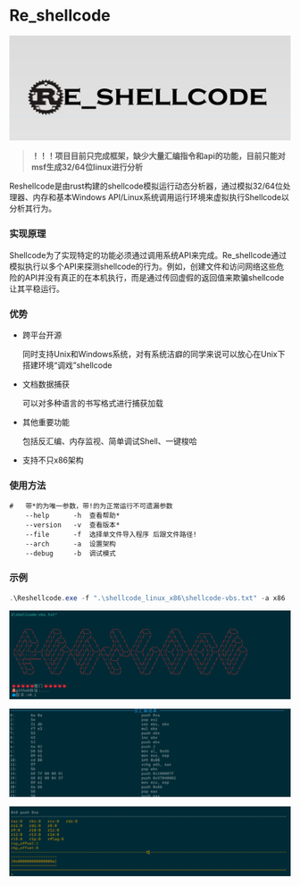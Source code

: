 # Re_shellcode

![Reshellcode.png](https://github.com/dDostalker/Re_shellcode/blob/main/.picture/Reshellcode.png?raw=true)



> **！！！项目目前只完成框架，缺少大量汇编指令和api的功能，目前只能对msf生成32/64位linux进行分析** 
>
> 

Reshellcode是由rust构建的shellcode模拟运行动态分析器，通过模拟32/64位处理器、内存和基本Windows API/Linux系统调用运行环境来虚拟执行Shellcode以分析其行为。

### 实现原理

Shellcode为了实现特定的功能必须通过调用系统API来完成。Re_shellcode通过模拟执行以多个API来探测shellcode的行为。例如，创建文件和访问网络这些危险的API并没有真正的在本机执行，而是通过传回虚假的返回值来欺骗shellcode让其平稳运行。

### 优势

- 跨平台开源

  同时支持Unix和Windows系统，对有系统洁癖的同学来说可以放心在Unix下搭建环境“调戏”shellcode

- 文档数据捕获

  可以对多种语言的书写格式进行捕获加载

- 其他重要功能

  包括反汇编、内存监视、简单调试Shell、一键梭哈

- 支持不只x86架构

### 使用方法

```shell
# 	带*的为唯一参数，带!的为正常运行不可遗漏参数
    --help 		-h	查看帮助*
    --version 	-v	查看版本*
    --file		-f	选择单文件导入程序 后跟文件路径!
    --arch		-a	设置架构
    --debug		-b	调试模式
```

### 示例

```powershell
.\Reshellcode.exe -f ".\shellcode_linux_x86\shellcode-vbs.txt" -a x86 
```

![Reshellcode1.png](https://github.com/dDostalker/pictures/blob/main/Reshellcode1.png?raw=true)

![Reshellcode2.png](https://github.com/dDostalker/pictures/blob/main/Reshellcode2.png?raw=true)

![Reshellcode3.png](https://github.com/dDostalker/pictures/blob/main/Reshellcode3.png?raw=true)
